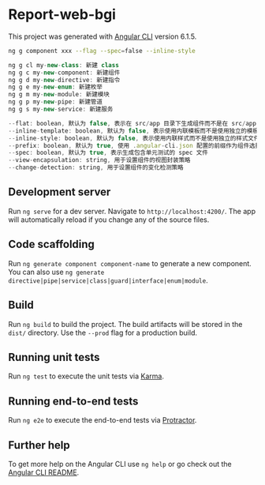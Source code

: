 # Report-web-bgi

This project was generated with [Angular CLI](https://github.com/angular/angular-cli) version 6.1.5.

```bash
ng g component xxx --flag --spec=false --inline-style
```

```javascript
ng g cl my-new-class: 新建 class
ng g c my-new-component: 新建组件
ng g d my-new-directive: 新建指令
ng g e my-new-enum: 新建枚举
ng g m my-new-module: 新建模块
ng g p my-new-pipe: 新建管道
ng g s my-new-service: 新建服务    
```

```javascript
--flat: boolean, 默认为 false, 表示在 src/app 目录下生成组件而不是在 src/app/site-header 目录中
--inline-template: boolean, 默认为 false, 表示使用内联模板而不是使用独立的模板文件
--inline-style: boolean, 默认为 false, 表示使用内联样式而不是使用独立的样式文件
--prefix: boolean, 默认为 true, 使用 .angular-cli.json 配置的前缀作为组件选择器的前缀
--spec: boolean, 默认为 true, 表示生成包含单元测试的 spec 文件
--view-encapsulation: string, 用于设置组件的视图封装策略
--change-detection: string, 用于设置组件的变化检测策略
```

## Development server

Run `ng serve` for a dev server. Navigate to `http://localhost:4200/`. The app will automatically reload if you change any of the source files.

## Code scaffolding

Run `ng generate component component-name` to generate a new component. You can also use `ng generate directive|pipe|service|class|guard|interface|enum|module`.

## Build

Run `ng build` to build the project. The build artifacts will be stored in the `dist/` directory. Use the `--prod` flag for a production build.

## Running unit tests

Run `ng test` to execute the unit tests via [Karma](https://karma-runner.github.io).

## Running end-to-end tests

Run `ng e2e` to execute the end-to-end tests via [Protractor](http://www.protractortest.org/).

## Further help

To get more help on the Angular CLI use `ng help` or go check out the [Angular CLI README](https://github.com/angular/angular-cli/blob/master/README.md).
